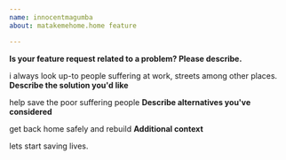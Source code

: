 ```yaml
---
name: innocentmagumba
about: matakemehome.home feature

---
```


**Is your feature request related to a problem? Please describe.**

i always look up-to people suffering at work, streets among other places.
**Describe the solution you'd like**

help save the poor suffering people
**Describe alternatives you've considered**

get back home safely and rebuild
**Additional context**

lets start saving lives.
